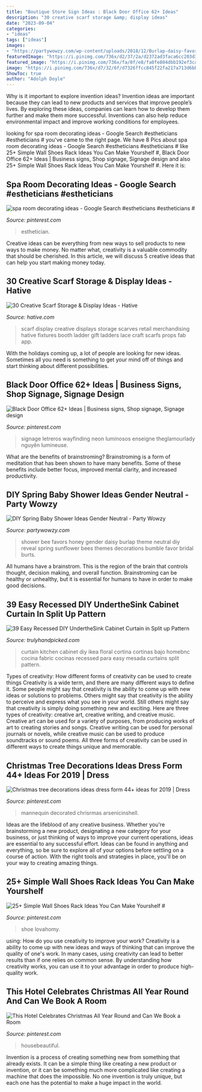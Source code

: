 ```yaml
---
title: "Boutique Store Sign Ideas : Black Door Office 62+ Ideas"
description: "30 creative scarf storage &amp; display ideas"
date: "2023-09-04"
categories:
- "ideas"
tags: ["ideas"]
images:
- "https://partywowzy.com/wp-content/uploads/2018/12/Burlap-daisy-favors.jpg"
featuredImage: "https://i.pinimg.com/736x/d2/37/2a/d2372ad3faca6cc203d31cfff6360f15.jpg"
featured_image: "https://i.pinimg.com/736x/fa/0f/e8/fa0fe804dbb192ef3ca4417a4f9c1736.jpg"
image: "https://i.pinimg.com/736x/d7/32/6f/d7326ffcc845f22fa217a713d6bbb150.jpg"
ShowToc: true
author: "Adolph Doyle"
---
```



Why is it important to explore invention ideas?
Invention ideas are important because they can lead to new products and services that improve people’s lives. By exploring these ideas, companies can learn how to develop them further and make them more successful. Inventions can also help reduce environmental impact and improve working conditions for employees.

	

		
looking for spa room decorating ideas - Google Search #estheticians #estheticians # you've came to the right page. We have 8 Pics about spa room decorating ideas - Google Search #estheticians #estheticians # like 25+ Simple Wall Shoes Rack Ideas You Can Make Yourshelf #, Black Door Office 62+ Ideas | Business signs, Shop signage, Signage design and also 25+ Simple Wall Shoes Rack Ideas You Can Make Yourshelf #. Here it is:
		
    
## Spa Room Decorating Ideas - Google Search #estheticians #estheticians #

<img loading=lazy src="https://i.pinimg.com/736x/d7/32/6f/d7326ffcc845f22fa217a713d6bbb150.jpg" onerror="this.onerror=null;this.src='https://tse3.mm.bing.net/th?id=OIP.EeyrPKb7Rf1iyWmnCUIukwHaKV&amp;pid=15.1';" alt="spa room decorating ideas - Google Search #estheticians #estheticians #">

_Source: pinterest.com_

>esthetician. 

	

Creative ideas can be everything from new ways to sell products to new ways to make money. No matter what, creativity is a valuable commodity that should be cherished. In this article, we will discuss 5 creative ideas that can help you start making money today.

    
## 30 Creative Scarf Storage &amp; Display Ideas - Hative

<img loading=lazy src="https://hative.com/wp-content/uploads/2015/03/scarf-storage-ideas/18-creative-scarf-storage-and-display-ideas.jpg" onerror="this.onerror=null;this.src='https://tse4.mm.bing.net/th?id=OIP.c5J0HupbKDhjwNlEKR3-MwHaMY&amp;pid=15.1';" alt="30 Creative Scarf Storage &amp; Display Ideas - Hative">

_Source: hative.com_

>scarf display creative displays storage scarves retail merchandising hative fixtures booth ladder gift ladders lace craft scarfs props fab app. 

	

With the holidays coming up, a lot of people are looking for new ideas. Sometimes all you need is something to get your mind off of things and start thinking about different possibilities. 

    
## Black Door Office 62+ Ideas | Business Signs, Shop Signage, Signage Design

<img loading=lazy src="https://i.pinimg.com/736x/ca/6b/11/ca6b1196567c7554d04648df2146372d.jpg" onerror="this.onerror=null;this.src='https://tse1.mm.bing.net/th?id=OIP.NT4n1L_NOC6gdWUcTEaPWwAAAA&amp;pid=15.1';" alt="Black Door Office 62+ Ideas | Business signs, Shop signage, Signage design">

_Source: pinterest.com_

>signage letreros wayfinding neon luminosos enseigne theglamourlady nguyên lumineuse. 

	

What are the benefits of brainstroming?
Brainstroming is a form of meditation that has been shown to have many benefits. Some of these benefits include better focus, improved mental clarity, and increased productivity.

    
## DIY Spring Baby Shower Ideas Gender Neutral - Party Wowzy

<img loading=lazy src="https://partywowzy.com/wp-content/uploads/2018/12/Burlap-daisy-favors.jpg" onerror="this.onerror=null;this.src='https://tse2.mm.bing.net/th?id=OIP.qDCGA0dapp80pHqmoXmKtAHaJ4&amp;pid=15.1';" alt="DIY Spring Baby Shower Ideas Gender Neutral - Party Wowzy">

_Source: partywowzy.com_

>shower bee favors honey gender daisy burlap theme neutral diy reveal spring sunflower bees themes decorations bumble favor bridal burts. 

	

All humans have a brainstrom. This is the region of the brain that controls thought, decision making, and overall function. Brainstroming can be healthy or unhealthy, but it is essential for humans to have in order to make good decisions.

    
## 39 Easy Recessed DIY UndertheSink Cabinet Curtain In Split Up Pattern

<img loading=lazy src="https://trulyhandpicked.com/wp-content/uploads/2019/01/easyrecessed-diy-underthesink-cabinet-curtain-in-split-up-pattern-with-beautiful-floral-design-on-e-15487810074kgn8.jpg" onerror="this.onerror=null;this.src='https://tse1.mm.bing.net/th?id=OIP.WhdfjiutLvGGE8i3LD7SeAHaJ3&amp;pid=15.1';" alt="39 Easy Recessed DIY UndertheSink Cabinet Curtain in Split up Pattern">

_Source: trulyhandpicked.com_

>curtain kitchen cabinet diy ikea floral cortina cortinas bajo homebnc cocina fabric cocinas recessed para easy mesada curtains split pattern. 

	

Types of creativity: How different forms of creativity can be used to create things
Creativity is a wide term, and there are many different ways to define it. Some people might say that creativity is the ability to come up with new ideas or solutions to problems. Others might say that creativity is the ability to perceive and express what you see in your world. Still others might say that creativity is simply doing something new and exciting. Here are three types of creativity: creative art, creative writing, and creative music.
Creative art can be used for a variety of purposes, from producing works of art to creating stories and songs. Creative writing can be used for personal journals or novels, while creative music can be used to produce soundtracks or sound poems. All three forms of creativity can be used in different ways to create things unique and memorable.

    
## Christmas Tree Decorations Ideas Dress Form 44+ Ideas For 2019 | Dress

<img loading=lazy src="https://i.pinimg.com/736x/fa/0f/e8/fa0fe804dbb192ef3ca4417a4f9c1736.jpg" onerror="this.onerror=null;this.src='https://tse1.mm.bing.net/th?id=OIP.4geFO3RnkLT1fx4vhBHLigAAAA&amp;pid=15.1';" alt="Christmas tree decorations ideas dress form 44+ ideas for 2019 | Dress">

_Source: pinterest.com_

>mannequin decorated chrisrmas arsenicinshell. 

	

Ideas are the lifeblood of any creative business. Whether you're brainstorming a new product, designating a new category for your business, or just thinking of ways to improve your current operations, ideas are essential to any successful effort. Ideas can be found in anything and everything, so be sure to explore all of your options before settling on a course of action. With the right tools and strategies in place, you'll be on your way to creating amazing things.

    
## 25+ Simple Wall Shoes Rack Ideas You Can Make Yourshelf #

<img loading=lazy src="https://i.pinimg.com/736x/34/6a/02/346a02335de5b667f4cefaf45909195a.jpg" onerror="this.onerror=null;this.src='https://tse4.mm.bing.net/th?id=OIP.JQrksq4nOYD_foJpkeEFUgHaJ3&amp;pid=15.1';" alt="25+ Simple Wall Shoes Rack Ideas You Can Make Yourshelf #">

_Source: pinterest.com_

>shoe lovahomy. 

	

using: How do you use creativity to improve your work?
Creativity is a ability to come up with new ideas and ways of thinking that can improve the quality of one's work. In many cases, using creativity can lead to better results than if one relies on common sense. By understanding how creativity works, you can use it to your advantage in order to produce high-quality work.

    
## This Hotel Celebrates Christmas All Year Round And Can We Book A Room

<img loading=lazy src="https://i.pinimg.com/736x/d2/37/2a/d2372ad3faca6cc203d31cfff6360f15.jpg" onerror="this.onerror=null;this.src='https://tse4.mm.bing.net/th?id=OIP.GWDUj-SQcSHGMNYdVwssuQHaLH&amp;pid=15.1';" alt="This Hotel Celebrates Christmas All Year Round and Can We Book a Room">

_Source: pinterest.com_

>housebeautiful. 

	

Invention is a process of creating something new from something that already exists. It can be a simple thing like creating a new product or invention, or it can be something much more complicated like creating a machine that does the impossible. No one invention is truly unique, but each one has the potential to make a huge impact in the world.


